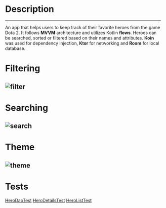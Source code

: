 # Description
---
An app that helps users to keep track of their favorite heroes from the game Dota 2.
It follows **MVVM** architecture and utilizes Kotlin **flows**.
Heroes can be searched, sorted or filtered based on their names and attributes.
**Koin** was used for dependency injection, **Ktor** for networking and **Room** for local database.

# Filtering
![filter](https://github.com/Abhiram0106/DotaDex/blob/master/readme_demo/filter.gif)
---
# Searching
![search](https://github.com/Abhiram0106/DotaDex/blob/master/readme_demo/search.gif)
---
# Theme
![theme](https://github.com/Abhiram0106/DotaDex/blob/master/readme_demo/dark.gif)
---

# Tests
[HeroDaoTest](https://github.com/Abhiram0106/DotaDex//blod/master/app/src/androidTest/java/com/example/dotadex/HeroDaoTest.kt)
[HeroDetailsTest](https://github.com/Abhiram0106/DotaDex//blod/master/app/src/androidTest/java/com/example/dotadex/HeroDetailsTest.kt)
[HeroListTest](https://github.com/Abhiram0106/DotaDex//blod/master/app/src/androidTest/java/com/example/dotadex/HeroListTest.kt)
